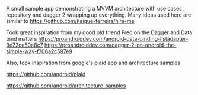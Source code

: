 A small sample app demonstrating a MVVM architecture with use cases , repository and dagger 2 wrapping up everything. 
Many ideas used here are similar to https://github.com/kaique-ferreira/hire-me

Took great inspiration from my good old friend Fred on the Dagger and Data bind matters
https://proandroiddev.com/android-data-binding-listadapter-9e72ce50e8c7
https://proandroiddev.com/dagger-2-on-android-the-simple-way-f706a2c597e9

Also, took inspiration from google's plaid app and architecture samples

https://github.com/android/plaid

https://github.com/android/architecture-samples
